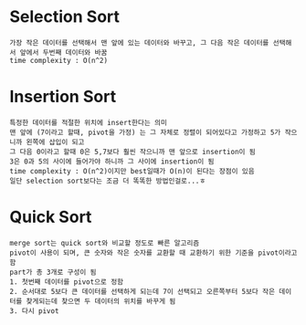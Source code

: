 # Selection Sort

    가장 작은 데이터를 선택해서 맨 앞에 있는 데이터와 바꾸고, 그 다음 작은 데이터를 선택해서 앞에서 두번째 데이터와 바꿈
    time complexity : O(n^2)

# Insertion Sort

    특정한 데이터를 적절한 위치에 insert한다는 의미
    맨 앞에 (7이라고 할때, pivot을 가정) 는 그 자체로 정렬이 되어있다고 가정하고 5가 작으니까 왼쪽에 삽입이 되고
    그 다음 0이라고 할때 0은 5,7보다 훨씬 작으니까 맨 앞으로 insertion이 됨
    3은 0과 5의 사이에 들어가야 하니까 그 사이에 insertion이 됨
    time complexity : O(n^2)이지만 best일때가 O(n)이 된다는 장점이 있음
    일단 selection sort보다는 조금 더 똑똑한 방법인걸로...ㅎ

# Quick Sort

    merge sort는 quick sort와 비교할 정도로 빠른 알고리즘
    pivot이 사용이 되며, 큰 숫자와 작은 숫자를 교환할 때 교환하기 위한 기준을 pivot이라고 함
    part가 총 3개로 구성이 됨
    1. 첫번째 데이터를 pivot으로 정함
    2. 순서대로 5보다 큰 데이터를 선택하게 되는데 7이 선택되고 오른쪽부터 5보다 작은 데이터를 찾게되는데 찾으면 두 데이터의 위치를 바꾸게 됨
    3. 다시 pivot
